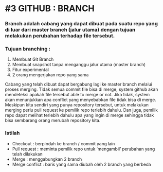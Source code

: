 # #3 GITHUB : BRANCH

### Branch adalah cabang yang dapat dibuat pada suatu repo yang di luar dari master branch (jalur utama) dengan tujuan melakukan perubahan terhadap file tersebut.


### Tujuan branching :
1.	Membuat Git Branch
2.	Membuat snapshot tanpa menganggu jalur utama (master branch)
3.	Fitur experimental
4.	2 orang mengerjakan repo yang sama


Cabang yang telah dibuat dapat bergabung lagi ke master branch melalui proses merging. Tidak semua commit file bisa di merge, system github akan mendeteksi apakah file tersebut able to merge or not. Jika tidak, system akan menunjukkan apa conflict yang menyebabkan file tidak bisa di merge.
Meskipun kita sendiri yang punya repository tersebut, untuk melakukan merging perlu pull request ke pemilik repo terlebih dahulu.
Dan juga, pemilik repo dapat melihat terlebih dahulu apa yang ingin di merge sehingga tidak bisa sembarang orang merubah repository kita.

### Istilah
- Checkout : berpindah ke branch /  commit yang lain
- Pull request : meminta pemilik repo untuk ‘mengambil’ perubahan yang telah dilakukan
- Merge : menggabungkan 2 branch
- Merge conflict : baris yang sama diubah oleh 2 branch yang berbeda

